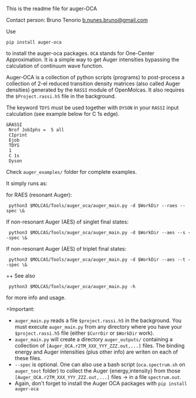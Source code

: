 This is the readme file for auger-OCA

Contact person: Bruno Tenorio
b.nunes.bruno@gmail.com

Use
```
pip install auger-oca
```
to install the auger-oca packages.
 `OCA` stands for One-Center Approximation. It is a simple way to get Auger intensities bypassing the
 calculation of continuum wave function.
 
 Auger-OCA is a collection of python scripts (programs) to post-process a collection
 of 2-el reduced transition density matrices (also called Auger densities) generated 
 by the `RASSI` module of OpenMolcas. It also requires the `$Project.rassi.h5` file in the background.

 The keyword `TDYS` must be used together with `DYSON` in your `RASSI` input calculation (see example below
 for C 1s edge).

```
&RASSI
 Nrof JobIphs =  5 all
 CIprint
 Ejob
 TDYS
 1
 C 1s
 Dyson
```

Check `auger_examples/` folder for complete examples.

It simply runs as:

 for RAES (resonant Auger):
```
 python3 $MOLCAS/Tools/auger_oca/auger_main.py -d $WorkDir --raes --spec \&
```
 If non-resonant Auger (AES) of singlet final states:
```
 python3 $MOLCAS/Tools/auger_oca/auger_main.py -d $WorkDir --aes --s --spec \&
```
 If non-resonant Auger (AES) of triplet final states:
```
 python3 $MOLCAS/Tools/auger_oca/auger_main.py -d $WorkDir --aes --t --spec \&
```

++ See also
```
 python3 $MOLCAS/Tools/auger_oca/auger_main.py -h
```
 for more info and usage. 

+Important:

- `auger_main.py` reads a file `$project.rassi.h5` in the background. You must execute `auger_main.py`
 from any directory where you have your `$project.rassi.h5` file (either `$CurrDir` or `$WorkDir` work).
- `auger_main.py` will create a directory `auger_outputs/` containing a collection of
 `[Auger_OCA.r2TM_XXX_YYY_ZZZ.out,...]` files. The binding energy and Auger intensities (plus other info)
 are writen on each of these files.
- `--spec` is optional. One can also use a bash script (`oca.spectrum.sh` on `auger_test` folder) to collect the Auger {energy,intensity}
 from those `[Auger_OCA.r2TM_XXX_YYY_ZZZ.out,...]` files -> in a file `spectrum.out`.
- Again, don't forget to install the Auger OCA packages with `pip install auger-oca`
